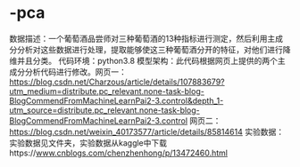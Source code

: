 # -pca
数据描述：一个葡萄酒品尝师对三种葡萄酒的13种指标进行测定，然后利用主成分分析对这些数据进行处理，提取能够使这三种葡萄酒分开的特征，对他们进行降维并且分类。
代码环境：python3.8
模型架构：此代码根据网页上提供的两个主成分分析代码进行修改。网页一：https://blog.csdn.net/Charzous/article/details/107883679?utm_medium=distribute.pc_relevant.none-task-blog-BlogCommendFromMachineLearnPai2-3.control&depth_1-utm_source=distribute.pc_relevant.none-task-blog-BlogCommendFromMachineLearnPai2-3.control 网页二：https://blog.csdn.net/weixin_40173577/article/details/85814614
实验数据：实验数据见文件夹，实验数据从kaggle中下载https://www.cnblogs.com/chenzhenhong/p/13472460.html
